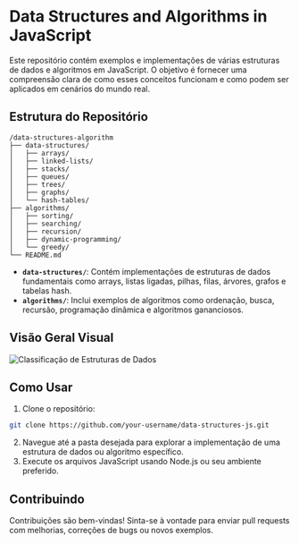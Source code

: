 # Data Structures and Algorithms in JavaScript

Este repositório contém exemplos e implementações de várias estruturas de dados e algoritmos em JavaScript. O objetivo é fornecer uma compreensão clara de como esses conceitos funcionam e como podem ser aplicados em cenários do mundo real.

## Estrutura do Repositório

```
/data-structures-algorithm
├── data-structures/
│   ├── arrays/
│   ├── linked-lists/
│   ├── stacks/
│   ├── queues/
│   ├── trees/
│   ├── graphs/
│   └── hash-tables/
├── algorithms/
│   ├── sorting/
│   ├── searching/
│   ├── recursion/
│   ├── dynamic-programming/
│   └── greedy/
└── README.md
```

- **`data-structures/`**: Contém implementações de estruturas de dados fundamentais como arrays, listas ligadas, pilhas, filas, árvores, grafos e tabelas hash.
- **`algorithms/`**: Inclui exemplos de algoritmos como ordenação, busca, recursão, programação dinâmica e algoritmos gananciosos.

## Visão Geral Visual

![Classificação de Estruturas de Dados](https://media.geeksforgeeks.org/wp-content/uploads/20220520182504/ClassificationofDataStructure-660x347.jpg)

## Como Usar

1. Clone o repositório:

```bash
git clone https://github.com/your-username/data-structures-js.git
```

2. Navegue até a pasta desejada para explorar a implementação de uma estrutura de dados ou algoritmo específico.
3. Execute os arquivos JavaScript usando Node.js ou seu ambiente preferido.

## Contribuindo

Contribuições são bem-vindas! Sinta-se à vontade para enviar pull requests com melhorias, correções de bugs ou novos exemplos.
